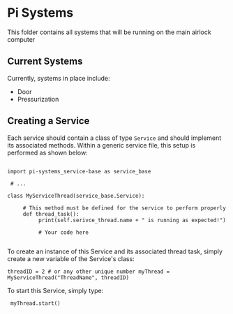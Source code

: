 # Pi Systems
This folder contains all systems that will be running on the main airlock computer

## Current Systems
Currently, systems in place include:
 - Door
 - Pressurization
 
## Creating a Service
Each service should contain a class of type `Service` and should implement its associated methods. Within a generic service file, this setup is performed as shown below:

<pre><code>
import pi-systems_service-base as service_base
 
 # ...

class MyServiceThread(service_base.Service):
     
     # This method must be defined for the service to perform properly
     def thread_task():
          print(self.serivce_thread.name + " is running as expected!")
          
          # Your code here

</code></pre>

To create an instance of this Service and its associated thread task, simply create a new variable of the Service's class:
<code><pre>
threadID = 2 # or any other unique number
myThread = MyServiceThread("ThreadName", threadID)
</code></pre>

To start this Service, simply type:
<code><pre>
myThread.start()
</code></pre>
